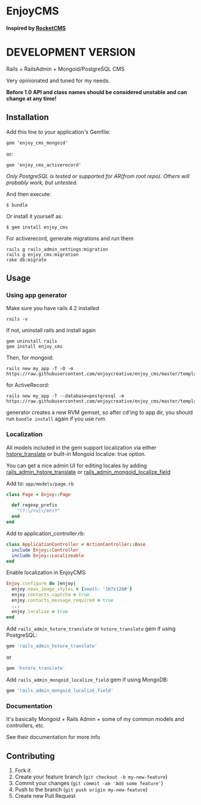 # EnjoyCMS

#### Inspired by [RocketCMS](https://github.com/rs-pro/rocket_cms)

# DEVELOPMENT VERSION

Rails + RailsAdmin + Mongoid/PostgreSQL CMS

Very opinionated and tuned for my needs.

**Before 1.0 API and class names should be considered unstable and can change at any time!**

## Installation

Add this line to your application's Gemfile:

    gem 'enjoy_cms_mongoid'

or:

    gem 'enjoy_cms_activerecord'

*Only PostgreSQL is tested or supported for AR(from root repo). Others will probably work, but untested.*

And then execute:

    $ bundle

Or install it yourself as:

    $ gem install enjoy_cms

For activerecord, generate migrations and run them

    rails g rails_admin_settings:migration
    rails g enjoy_cms:migration
    rake db:migrate

## Usage

### Using app generator

Make sure you have rails 4.2 installed

    rails -v

If not, uninstall rails and install again

    gem uninstall rails
    gem install enjoy_cms

Then, for mongoid:

    rails new my_app -T -O -m https://raw.githubusercontent.com/enjoycreative/enjoy_cms/master/template.rb

for ActiveRecord:

    rails new my_app -T --database=postgresql -m https://raw.githubusercontent.com/enjoycreative/enjoy_cms/master/template.rb

generator creates a new RVM gemset, so after cd'ing to app dir, you should run `bundle install` again if you use rvm.

### Localization

All models included in the gem support localization via either [hstore_translate](https://github.com/Leadformance/hstore_translate) or built-in Mongoid localize: true option.

You can get a nice admin UI for editing locales by adding [rails_admin_hstore_translate](https://github.com/glebtv/rails_admin_hstore_translate) or [rails_admin_mongoid_localize_field](https://github.com/sudosu/rails_admin_mongoid_localize_field)

Add to: ```app/models/page.rb```

```ruby
class Page < Enjoy::Page

  def regexp_prefix
    "(?:\/ru|\/en)?"
  end
end
```

<!-- Wrap your routes with locale scope:

```ruby
scope "(:locale)", locale: /en|ru/ do
  get 'contacts' => 'contacts#new', as: :contacts
  post 'contacts' => 'contacts#create', as: :create_contacts
end
``` -->

Add to application_controller.rb:

```ruby
class ApplicationController < ActionController::Base
  include Enjoy::Controller
  include Enjoy::Localizeable
end
```

Enable localization in EnjoyCMS:

```ruby
Enjoy.configure do |enjoy|
  enjoy.news_image_styles = {small: '107x126#'}
  enjoy.contacts_captcha = true
  enjoy.contacts_message_required = true
  ...
  enjoy.localize = true
end
```

Add ```rails_admin_hstore_translate``` or ```hstore_translate``` gem if using PostgreSQL:

```ruby
gem 'rails_admin_hstore_translate'
```

or

```ruby
gem 'hstore_translate'
```

Add ```rails_admin_mongoid_localize_field``` gem if using MongoDB:

```ruby
gem 'rails_admin_mongoid_localize_field'
```

### Documentation

It's basically Mongoid + Rails Admin + some of my common models and controllers, etc.

See their documentation for more info

## Contributing

1. Fork it
2. Create your feature branch (`git checkout -b my-new-feature`)
3. Commit your changes (`git commit -am 'Add some feature'`)
4. Push to the branch (`git push origin my-new-feature`)
5. Create new Pull Request
